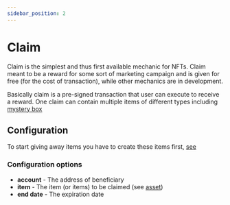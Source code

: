 ```yaml
---
sidebar_position: 2
---
```


# Claim

Claim is the simplest and thus first available mechanic for NFTs. Claim meant to be a reward for some sort of marketing
campaign and is given for free (for the cost of transaction), while other mechanics are in development.

Basically claim is a pre-signed transaction that user can execute to receive a reward. One claim can contain multiple
items of different types including [mystery box](/docs/admin-panel/mechanics/mysterybox/)

## Configuration

To start giving away items you have to create these items first, [see](/docs/admin-panel/hierarchy/ERC721/template/)

### Configuration options

- **account** - The address of beneficiary
- **item** - The item (or items) to be claimed (see [asset](/docs/admin-panel/misc/asset/))
- **end date** - The expiration date



